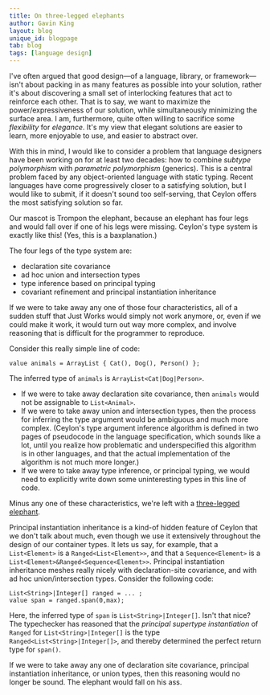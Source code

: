 ```yaml
---
title: On three-legged elephants
author: Gavin King
layout: blog
unique_id: blogpage
tab: blog
tags: [language design]
---
```


I've often argued that good design&mdash;of a language, library, or 
framework&mdash;isn't about packing in as many features as possible 
into your solution, rather it's about discovering a small set of
interlocking features that act to reinforce each other. That is to
say, we want to maximize the power/expressiveness of our solution,
while simultaneously minimizing the surface area. I am, furthermore,
quite often willing to sacrifice some _flexibility_ for _elegance_.
It's my view that elegant solutions are easier to learn, more 
enjoyable to use, and easier to abstract over.

With this in mind, I would like to consider a problem that language
designers have been working on for at least two decades: how to
combine _subtype polymorphism_ with _parametric polymorphism_ (generics).
This is a central problem faced by any object-oriented language with
static typing. Recent languages have come progressively closer to a
satisfying solution, but I would like to submit, if it doesn't sound
too self-serving, that Ceylon offers the most satisfying solution so 
far.

Our mascot is Trompon the elephant, because an elephant has four 
legs and would fall over if one of his legs were missing. Ceylon's
type system is exactly like this! (Yes, this is a baxplanation.)

The four legs of the type system are:

- declaration site covariance
- ad hoc union and intersection types
- type inference based on principal typing
- covariant refinement and principal 
  instantiation inheritance

If we were to take away any one of those four characteristics, all
of a sudden stuff that Just Works would simply not work anymore, or,
even if we could make it work, it would turn out way more complex, 
and involve reasoning that is difficult for the programmer to 
reproduce.

Consider this really simple line of code:

<!-- try: -->
    value animals = ArrayList { Cat(), Dog(), Person() };

The inferred type of `animals` is `ArrayList<Cat|Dog|Person>`.

- If we were to take away declaration site covariance, then `animals` 
  would not be assignable to `List<Animal>`.
- If we were to take away union and intersection types, then the 
  process for inferring the type argument would be ambiguous and much 
  more complex. (Ceylon's type argument inference algorithm is defined 
  in two pages of pseudocode in the language specification, which sounds 
  like a lot, until you realize how problematic and underspecified this 
  algorithm is in other languages, and that the actual implementation 
  of the algorithm is not much more longer.)
- If we were to take away type inference, or principal typing, we would 
  need to explicitly write down some uninteresting types in this line 
  of code.

Minus any one of these characteristics, we're left with a [three-legged 
elephant](http://www.telegraph.co.uk/earth/wildlife/4966620/Mosha-the-elephant-gets-prosthetic-leg.html).
 
Principal instantiation inheritance is a kind-of hidden feature of 
Ceylon that we don't talk about much, even though we use it extensively
throughout the design of our container types. It lets us say, for example, 
that a `List<Element>` is a `Ranged<List<Element>>`, and that a 
`Sequence<Element>` is a  `List<Element>&Ranged<Sequence<Element>>`.
Principal instantiation inheritance meshes really nicely with 
declaration-site covariance, and with ad hoc union/intersection types.
Consider the following code:

<!-- try: -->
    List<String>|Integer[] ranged = ... ;
    value span = ranged.span(0,max); 

Here, the inferred type of `span` is `List<String>|Integer[]`. Isn't 
that nice? The typechecker has reasoned that the _principal supertype 
instantiation_ of `Ranged` for `List<String>|Integer[]` is the type
`Ranged<List<String>|Integer[]>`, and thereby determined the perfect
return type for `span()`.

If we were to take away any one of declaration site covariance, 
principal instantiation inheritance, or union types, then this 
reasoning would no longer be sound. The elephant would fall on his
ass.
